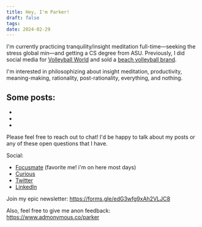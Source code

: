 ```yaml
---
title: Hey, I'm Parker!
draft: false
tags: 
date: 2024-02-29
---
```

I'm currently practicing tranquility/insight meditation full-time—seeking the stress global min—and getting a CS degree from ASU. Previously, I did social media for [Volleyball World](https://www.instagram.com/volleyballworld/) and sold a [beach volleyball brand](https://www.instagram.com/bouncebeach/).

I'm interested in philosophizing about insight meditation, productivity, meaning-making, rationality, post-rationality, everything, and nothing.

Some posts:
- 
- 
- 
- 

Please feel free to reach out to chat! I'd be happy to talk about my posts or any of these open questions that I have.

Social:
- [Focusmate](https://www.focusmate.com/user/parker-c) (favorite me! i'm on here most days)
- [Curious](https://curius.app/parker-conley)
- [Twitter](https://twitter.com/parconley)
- [LinkedIn](https://www.linkedin.com/in/parker-conley/)

Join my epic newsletter: https://forms.gle/edG3wfg9xAh2VLJC8

Also, feel free to give me anon feedback: https://www.admonymous.co/parker